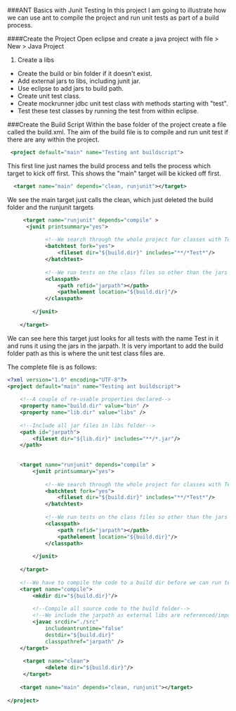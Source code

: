###ANT Basics with Junit Testing
In this project I am going to illustrate how we can use ant to compile the project and run unit tests as 
part of a build process.

####Create the Project
Open eclipse and create a java project with file > New > Java Project
1. Create a libs
* Create the build or bin folder if it doesn't exist.
* Add external jars to libs, including junit jar.
* Use eclipse to add jars to build path.
* Create unit test class.
* Create mockrunner jdbc unit test class with methods starting with "test".
* Test these test classes by running the test from within eclipse.

###Create the Build Script
Within the base folder of the project create a file called the build.xml.  The aim of the build file is to compile 
and run unit test if there are any within the project.

```xml
 <project default="main" name="Testing ant buildscript">
```
 
 This first line just names the build process and tells the process which target to kick off first.  This shows the "main"
 target will be kicked off first.
 
```xml
  <target name="main" depends="clean, runjunit"></target>
```
 
 We see the main target just calls the clean, which just deleted the build folder and the runjunit targets
 
```xml
     <target name="runjunit" depends="compile" >
      <junit printsummary="yes">
    	    
    		<!--We search through the whole project for classes with Test in them-->
    		<batchtest fork="yes">
    	    	<fileset dir="${build.dir}" includes="**/*Test*"/>
    	    </batchtest>
    		
    		<!--We run tests on the class files so other than the jars we need to include them as well-->
    		<classpath>
    			<path refid="jarpath"></path>
    			<pathelement location="${build.dir}"/>
    		</classpath>
    		
    	</junit>
        
    </target>
```
We can see here this target just looks for all tests with the name Test in it and runs it using the jars in the jarpath.
It is very important to add the build folder path as this is where the unit test class files are.

The complete file is as follows:

```xml
<?xml version="1.0" encoding="UTF-8"?>
<project default="main" name="Testing ant buildscript">
  
	<!--A couple of re-usable properties declared-->
	<property name="build.dir" value="bin" />
	<property name="lib.dir" value="libs" />
	
	<!--Include all jar files in libs folder-->
    <path id="jarpath">
        <fileset dir="${lib.dir}" includes="**/*.jar"/>
    </path>
	
	
    <target name="runjunit" depends="compile" >
    	<junit printsummary="yes">
    	    
    		<!--We search through the whole project for classes with Test in them-->
    		<batchtest fork="yes">
    	    	<fileset dir="${build.dir}" includes="**/*Test*"/>
    	    </batchtest>
    		
    		<!--We run tests on the class files so other than the jars we need to include them as well-->
    		<classpath>
    			<path refid="jarpath"></path>
    			<pathelement location="${build.dir}"/>
    		</classpath>
    		
    	</junit>
        
    </target>
	
    <!--We have to compile the code to a build dir before we can run tests-->
    <target name="compile">
    	<mkdir dir="${build.dir}"/>
    	
    	<!--Compile all source code to the build folder-->
    	<!--We include the jarpath as external libs are referenced/imported in the source-->
        <javac srcdir="./src" 
        	includeantruntime="false" 
        	destdir="${build.dir}" 
        	classpathref="jarpath" />
    </target>
	
	 <target name="clean">
	        <delete dir="${build.dir}"/>
	 </target>
	
	<target name="main" depends="clean, runjunit"></target>
    
</project>
```

